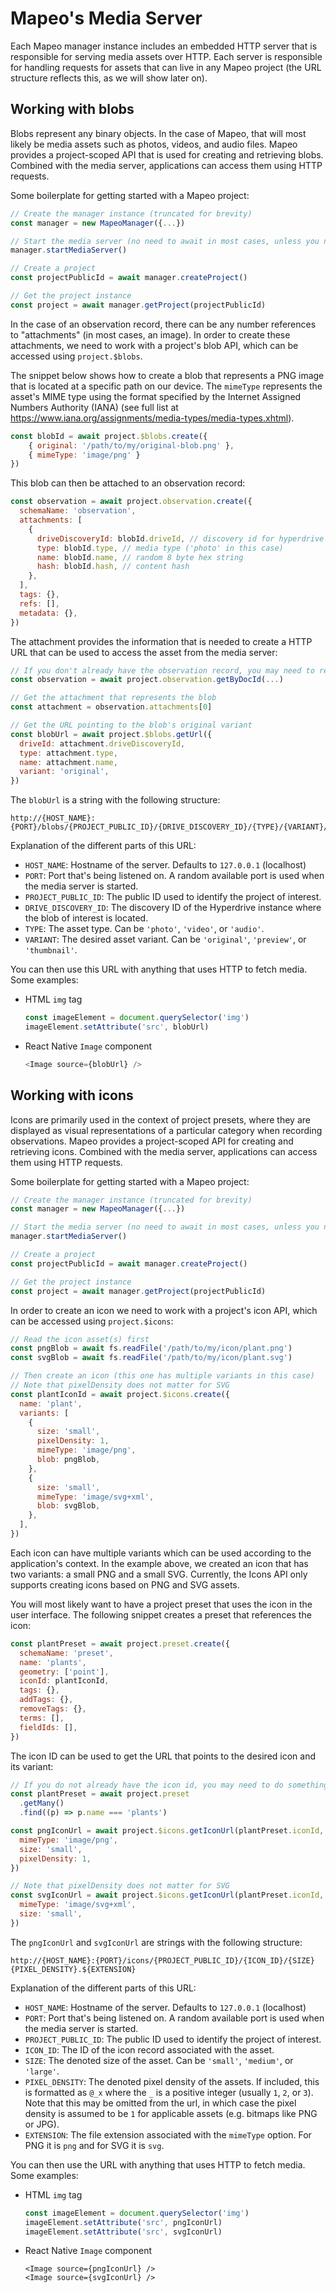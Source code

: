 # Mapeo's Media Server

Each Mapeo manager instance includes an embedded HTTP server that is responsible for serving media assets over HTTP. Each server is responsible for handling requests for assets that can live in any Mapeo project (the URL structure reflects this, as we will show later on).

## Working with blobs

Blobs represent any binary objects. In the case of Mapeo, that will most likely be media assets such as photos, videos, and audio files. Mapeo provides a project-scoped API that is used for creating and retrieving blobs. Combined with the media server, applications can access them using HTTP requests.

Some boilerplate for getting started with a Mapeo project:

```js
// Create the manager instance (truncated for brevity)
const manager = new MapeoManager({...})

// Start the media server (no need to await in most cases, unless you need to immediately access the HTTP endpoints)
manager.startMediaServer()

// Create a project
const projectPublicId = await manager.createProject()

// Get the project instance
const project = await manager.getProject(projectPublicId)
```

In the case of an observation record, there can be any number references to "attachments" (in most cases, an image). In order to create these attachments, we need to work with a project's blob API, which can be accessed using `project.$blobs`.

The snippet below shows how to create a blob that represents a PNG image that is located at a specific path on our device. The `mimeType` represents the asset's MIME type using the format specified by the Internet Assigned Numbers Authority (IANA) (see full list at https://www.iana.org/assignments/media-types/media-types.xhtml).

```js
const blobId = await project.$blobs.create({
    { original: '/path/to/my/original-blob.png' },
    { mimeType: 'image/png' }
})
```

This blob can then be attached to an observation record:

```js
const observation = await project.observation.create({
  schemaName: 'observation',
  attachments: [
    {
      driveDiscoveryId: blobId.driveId, // discovery id for hyperdrive instance containing the blob
      type: blobId.type, // media type ('photo' in this case)
      name: blobId.name, // random 8 byte hex string
      hash: blobId.hash, // content hash
    },
  ],
  tags: {},
  refs: [],
  metadata: {},
})
```

The attachment provides the information that is needed to create a HTTP URL that can be used to access the asset from the media server:

```js
// If you don't already have the observation record, you may need to retrieve it by doing the following
const observation = await project.observation.getByDocId(...)

// Get the attachment that represents the blob
const attachment = observation.attachments[0]

// Get the URL pointing to the blob's original variant
const blobUrl = await project.$blobs.getUrl({
  driveId: attachment.driveDiscoveryId,
  type: attachment.type,
  name: attachment.name,
  variant: 'original',
})
```

The `blobUrl` is a string with the following structure:

```
http://{HOST_NAME}:{PORT}/blobs/{PROJECT_PUBLIC_ID}/{DRIVE_DISCOVERY_ID}/{TYPE}/{VARIANT}/{NAME}
```

Explanation of the different parts of this URL:

- `HOST_NAME`: Hostname of the server. Defaults to `127.0.0.1` (localhost)
- `PORT`: Port that's being listened on. A random available port is used when the media server is started.
- `PROJECT_PUBLIC_ID`: The public ID used to identify the project of interest.
- `DRIVE_DISCOVERY_ID`: The discovery ID of the Hyperdrive instance where the blob of interest is located.
- `TYPE`: The asset type. Can be `'photo'`, `'video'`, or `'audio'`.
- `VARIANT`: The desired asset variant. Can be `'original'`, `'preview'`, or `'thumbnail'`.

You can then use this URL with anything that uses HTTP to fetch media. Some examples:

- HTML `img` tag

  ```js
  const imageElement = document.querySelector('img')
  imageElement.setAttribute('src', blobUrl)
  ```

- React Native `Image` component

  ```js
  <Image source={blobUrl} />
  ```

## Working with icons

Icons are primarily used in the context of project presets, where they are displayed as visual representations of a particular category when recording observations. Mapeo provides a project-scoped API for creating and retrieving icons. Combined with the media server, applications can access them using HTTP requests.

Some boilerplate for getting started with a Mapeo project:

```js
// Create the manager instance (truncated for brevity)
const manager = new MapeoManager({...})

// Start the media server (no need to await in most cases, unless you need to immediately access the HTTP endpoints)
manager.startMediaServer()

// Create a project
const projectPublicId = await manager.createProject()

// Get the project instance
const project = await manager.getProject(projectPublicId)
```

In order to create an icon we need to work with a project's icon API, which can be accessed using `project.$icons`:

```js
// Read the icon asset(s) first
const pngBlob = await fs.readFile('/path/to/my/icon/plant.png')
const svgBlob = await fs.readFile('/path/to/my/icon/plant.svg')

// Then create an icon (this one has multiple variants in this case)
// Note that pixelDensity does not matter for SVG
const plantIconId = await project.$icons.create({
  name: 'plant',
  variants: [
    {
      size: 'small',
      pixelDensity: 1,
      mimeType: 'image/png',
      blob: pngBlob,
    },
    {
      size: 'small',
      mimeType: 'image/svg+xml',
      blob: svgBlob,
    },
  ],
})
```

Each icon can have multiple variants which can be used according to the application's context. In the example above, we created an icon that has two variants: a small PNG and a small SVG. Currently, the Icons API only supports creating icons based on PNG and SVG assets.

You will most likely want to have a project preset that uses the icon in the user interface. The following snippet creates a preset that references the icon:

```js
const plantPreset = await project.preset.create({
  schemaName: 'preset',
  name: 'plants',
  geometry: ['point'],
  iconId: plantIconId,
  tags: {},
  addTags: {},
  removeTags: {},
  terms: [],
  fieldIds: [],
})
```

The icon ID can be used to get the URL that points to the desired icon and its variant:

```js
// If you do not already have the icon id, you may need to do something like the following first
const plantPreset = await project.preset
  .getMany()
  .find((p) => p.name === 'plants')

const pngIconUrl = await project.$icons.getIconUrl(plantPreset.iconId, {
  mimeType: 'image/png',
  size: 'small',
  pixelDensity: 1,
})

// Note that pixelDensity does not matter for SVG
const svgIconUrl = await project.$icons.getIconUrl(plantPreset.iconId, {
  mimeType: 'image/svg+xml',
  size: 'small',
})
```

The `pngIconUrl` and `svgIconUrl` are strings with the following structure:

```
http://{HOST_NAME}:{PORT}/icons/{PROJECT_PUBLIC_ID}/{ICON_ID}/{SIZE}{PIXEL_DENSITY}.${EXTENSION}
```

Explanation of the different parts of this URL:

- `HOST_NAME`: Hostname of the server. Defaults to `127.0.0.1` (localhost)
- `PORT`: Port that's being listened on. A random available port is used when the media server is started.
- `PROJECT_PUBLIC_ID`: The public ID used to identify the project of interest.
- `ICON_ID`: The ID of the icon record associated with the asset.
- `SIZE`: The denoted size of the asset. Can be `'small'`, `'medium'`, or `'large'`.
- `PIXEL_DENSITY`: The denoted pixel density of the assets. If included, this is formatted as `@_x` where the `_` is a positive integer (usually `1`, `2`, or `3`). Note that this may be omitted from the url, in which case the pixel density is assumed to be `1` for applicable assets (e.g. bitmaps like PNG or JPG).
- `EXTENSION`: The file extension associated with the `mimeType` option. For PNG it is `png` and for SVG it is `svg`.

You can then use the URL with anything that uses HTTP to fetch media. Some examples:

- HTML `img` tag

  ```js
  const imageElement = document.querySelector('img')
  imageElement.setAttribute('src', pngIconUrl)
  imageElement.setAttribute('src', svgIconUrl)
  ```

- React Native `Image` component

  ```
  <Image source={pngIconUrl} />
  <Image source={svgIconUrl} />
  ```
